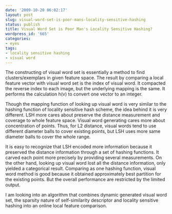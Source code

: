 ```yaml
---
date: '2009-10-20 06:02:17'
layout: post
slug: visual-word-set-is-poor-mans-locality-sensitive-hashing
status: publish
title: Visual Word Set is Poor Man's Locality Sensitive Hashing?
wordpress_id: '665'
categories:
- eyes
tags:
- locality sensitive hashing
- visual word
---
```


The constructing of visual word set is essentially a method to find clusters/exemplars in given feature space. The result by comparing a local feature vector with visual word set is the index of visual word. It compacted the reverse index to each image, but the underlying mapping is the same. It performs the calculation h(v) to convert one vector to an integer.

Though the mapping function of looking up visual word is very similar to the hashing function of locality sensitive hash scheme, the idea behind it is very different. LSH more cares about preserve the distance measurement and coverage to whole feature space. Visual word generating cares more about concentration of points. Thus, for L2 distance, visual words tend to use different diameter balls to cover existing points, but LSH uses more same diameter balls to cover the whole range.

It is easy to recognize that LSH encoded more information because it preserved the distance information through a set of hashing functions. It carved each point more precisely by providing several measurements. On the other hand, looking up visual word lost all the distance information, only yielded a categorical result. Comparing as one hashing function, visual word method is good because it obtained approximately best partition for the existing points. But the overall performance are restricted by the limited output.

I am looking into an algorithm that combines dynamic generated visual word set, the sparsity nature of self-similarity descriptor and locality sensitive hashing into an online local feature comparison.
